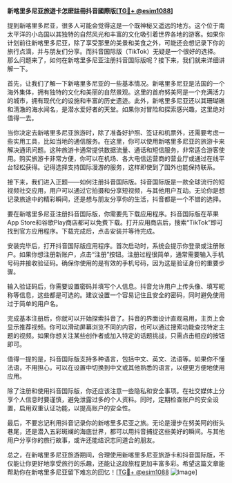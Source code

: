 **新喀里多尼亚旅遊卡怎麽註冊抖音國際版[[TG💪+ @esim1088](https://t.me/s/esim1088)]**

提到新喀里多尼亚，很多人可能会觉得这是一个既神秘又遥远的地方。这个位于南太平洋的小岛国以其独特的自然风光和丰富的文化吸引着世界各地的游客。如果你计划前往新喀里多尼亚，除了享受那里的美景和美食之外，可能还会想记录下你的旅行点滴，并与朋友们分享。而抖音国际版（TikTok）无疑是一个很好的选择。那么问题来了，如何在新喀里多尼亚注册抖音国际版呢？接下来，我们就来详细讲解一下。

首先，让我们了解一下新喀里多尼亚的一些基本情况。新喀里多尼亚是法国的一个海外集体，拥有独特的文化和美丽的自然景观。这里的首府努美阿是一个充满活力的城市，拥有现代化的设施和丰富的历史遗迹。此外，新喀里多尼亚还以其珊瑚礁和清澈的海水闻名，是潜水爱好者的天堂。如果你对冒险和探索感兴趣，这里绝对值得一去。

当你决定去新喀里多尼亚旅游时，除了准备好护照、签证和机票外，还需要考虑一些实用工具，比如当地的通信服务。在这里，你可以使用新喀里多尼亚的旅游卡来解决通讯问题。这种旅游卡通常提供数据流量、通话和短信服务，非常适合游客使用。购买旅游卡非常方便，你可以在机场、各大电信运营商的营业厅或通过在线平台轻松获得。记得选择支持国际漫游的服务，这样即使到了国外也能保持联系。

接下来，我们进入正题——如何注册抖音国际版。抖音国际版是一款全球流行的短视频社交应用，用户可以通过它拍摄和分享短视频，与其他用户互动。无论你是想记录旅途中的精彩瞬间，还是想与朋友分享你的生活，抖音都是一个不错的选择。

要在新喀里多尼亚注册抖音国际版，你需要先下载应用程序。抖音国际版在苹果App Store和谷歌Play商店都可以免费下载。打开应用商店后，搜索“TikTok”即可找到官方应用程序。下载完成后，点击安装并等待完成。

安装完毕后，打开抖音国际版应用程序。首次启动时，系统会提示你登录或注册账户。如果你想注册新账户，点击“注册”按钮。注册过程很简单，通常需要输入手机号码并接收验证码。确保你使用的是有效的手机号码，因为这是验证身份的重要步骤。

输入验证码后，你需要设置密码并填写个人信息。抖音允许用户上传头像、填写昵称等信息，这些都是可选的。建议设置一个容易记住且安全的密码，同时避免使用过于简单的用户名。

完成基本注册后，你就可以开始探索抖音了。抖音的界面设计直观易用，主页上会显示推荐视频。你可以滑动屏幕浏览不同的内容，也可以通过搜索功能查找特定主题的视频。如果你想关注某些创作者或加入特定的话题挑战，只需点击相应的按钮即可。

值得一提的是，抖音国际版支持多种语言，包括中文、英文、法语等。如果你不懂法语，不用担心，可以在设置中切换到中文或其他熟悉的语言，以便更方便地使用应用。

除了注册和使用抖音国际版，你还应该注意一些隐私和安全事项。在社交媒体上分享个人信息时要谨慎，避免泄露过多的个人资料。同时，定期检查账户的安全设置，启用双重认证功能，以提高账户的安全性。

最后，不要忘记利用抖音记录你的新喀里多尼亚之旅。无论是漫步在努美阿的街头巷尾，还是潜入五彩斑斓的海底世界，都可以用抖音捕捉这些美好的瞬间。与其他用户分享你的旅行故事，或许还能结识志同道合的朋友。

总之，在新喀里多尼亚旅游期间，合理使用新喀里多尼亚旅游卡和抖音国际版，不仅能让你更好地享受旅行的乐趣，还能让这段旅程更加丰富多彩。希望这篇文章能帮助你在新喀里多尼亚留下难忘的回忆！[[TG💪+ @esim1088](https://t.me/s/esim1088) ![Image](https://i.postimg.cc/4NQfJmqS/Snipaste-2025-05-13-00-14-12.png)]